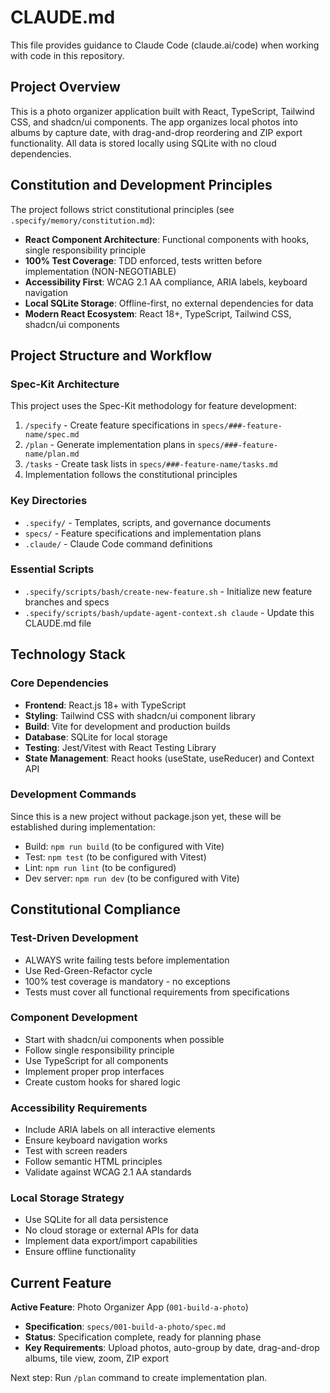 # CLAUDE.md

This file provides guidance to Claude Code (claude.ai/code) when working with code in this repository.

## Project Overview

This is a photo organizer application built with React, TypeScript, Tailwind CSS, and shadcn/ui components. The app organizes local photos into albums by capture date, with drag-and-drop reordering and ZIP export functionality. All data is stored locally using SQLite with no cloud dependencies.

## Constitution and Development Principles

The project follows strict constitutional principles (see `.specify/memory/constitution.md`):

- **React Component Architecture**: Functional components with hooks, single responsibility principle
- **100% Test Coverage**: TDD enforced, tests written before implementation (NON-NEGOTIABLE)
- **Accessibility First**: WCAG 2.1 AA compliance, ARIA labels, keyboard navigation
- **Local SQLite Storage**: Offline-first, no external dependencies for data
- **Modern React Ecosystem**: React 18+, TypeScript, Tailwind CSS, shadcn/ui components

## Project Structure and Workflow

### Spec-Kit Architecture
This project uses the Spec-Kit methodology for feature development:

1. `/specify` - Create feature specifications in `specs/###-feature-name/spec.md`
2. `/plan` - Generate implementation plans in `specs/###-feature-name/plan.md`
3. `/tasks` - Create task lists in `specs/###-feature-name/tasks.md`
4. Implementation follows the constitutional principles

### Key Directories
- `.specify/` - Templates, scripts, and governance documents
- `specs/` - Feature specifications and implementation plans
- `.claude/` - Claude Code command definitions

### Essential Scripts
- `.specify/scripts/bash/create-new-feature.sh` - Initialize new feature branches and specs
- `.specify/scripts/bash/update-agent-context.sh claude` - Update this CLAUDE.md file

## Technology Stack

### Core Dependencies
- **Frontend**: React.js 18+ with TypeScript
- **Styling**: Tailwind CSS with shadcn/ui component library
- **Build**: Vite for development and production builds
- **Database**: SQLite for local storage
- **Testing**: Jest/Vitest with React Testing Library
- **State Management**: React hooks (useState, useReducer) and Context API

### Development Commands
Since this is a new project without package.json yet, these will be established during implementation:
- Build: `npm run build` (to be configured with Vite)
- Test: `npm test` (to be configured with Vitest)
- Lint: `npm run lint` (to be configured)
- Dev server: `npm run dev` (to be configured with Vite)

## Constitutional Compliance

### Test-Driven Development
- ALWAYS write failing tests before implementation
- Use Red-Green-Refactor cycle
- 100% test coverage is mandatory - no exceptions
- Tests must cover all functional requirements from specifications

### Component Development
- Start with shadcn/ui components when possible
- Follow single responsibility principle
- Use TypeScript for all components
- Implement proper prop interfaces
- Create custom hooks for shared logic

### Accessibility Requirements
- Include ARIA labels on all interactive elements
- Ensure keyboard navigation works
- Test with screen readers
- Follow semantic HTML principles
- Validate against WCAG 2.1 AA standards

### Local Storage Strategy
- Use SQLite for all data persistence
- No cloud storage or external APIs for data
- Implement data export/import capabilities
- Ensure offline functionality

## Current Feature

**Active Feature**: Photo Organizer App (`001-build-a-photo`)
- **Specification**: `specs/001-build-a-photo/spec.md`
- **Status**: Specification complete, ready for planning phase
- **Key Requirements**: Upload photos, auto-group by date, drag-and-drop albums, tile view, zoom, ZIP export

Next step: Run `/plan` command to create implementation plan.
